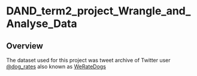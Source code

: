 # DAND_term2_project_Wrangle_and_Analyse_Data

## Overview
The dataset used for this project was tweet archive of Twitter user [@dog_rates](https://twitter.com/dog_rates) also known as [WeRateDogs](https://en.wikipedia.org/wiki/WeRateDogs)
